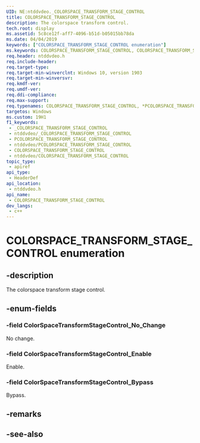 ```yaml
---
UID: NE:ntddvdeo._COLORSPACE_TRANSFORM_STAGE_CONTROL
title: COLORSPACE_TRANSFORM_STAGE_CONTROL
description: The colorspace transform control.
tech.root: display
ms.assetid: 5c8ce12f-aff7-4096-b51d-b05015bb78da
ms.date: 04/04/2019
keywords: ["COLORSPACE_TRANSFORM_STAGE_CONTROL enumeration"]
ms.keywords: COLORSPACE_TRANSFORM_STAGE_CONTROL, COLORSPACE_TRANSFORM_STAGE_CONTROL, *PCOLORSPACE_TRANSFORM_STAGE_CONTROL,
req.header: ntddvdeo.h
req.include-header: 
req.target-type: 
req.target-min-winverclnt: Windows 10, version 1903
req.target-min-winversvr: 
req.kmdf-ver: 
req.umdf-ver: 
req.ddi-compliance: 
req.max-support: 
req.typenames: COLORSPACE_TRANSFORM_STAGE_CONTROL, *PCOLORSPACE_TRANSFORM_STAGE_CONTROL
targetos: Windows
ms.custom: 19H1
f1_keywords:
 - _COLORSPACE_TRANSFORM_STAGE_CONTROL
 - ntddvdeo/_COLORSPACE_TRANSFORM_STAGE_CONTROL
 - PCOLORSPACE_TRANSFORM_STAGE_CONTROL
 - ntddvdeo/PCOLORSPACE_TRANSFORM_STAGE_CONTROL
 - COLORSPACE_TRANSFORM_STAGE_CONTROL
 - ntddvdeo/COLORSPACE_TRANSFORM_STAGE_CONTROL
topic_type:
 - apiref
api_type:
 - HeaderDef
api_location:
 - ntddvdeo.h
api_name:
 - COLORSPACE_TRANSFORM_STAGE_CONTROL
dev_langs:
 - c++
---
```


# COLORSPACE_TRANSFORM_STAGE_CONTROL enumeration


## -description

The colorspace transform stage control.

## -enum-fields

### -field ColorSpaceTransformStageControl_No_Change

No change.

### -field ColorSpaceTransformStageControl_Enable

Enable.

### -field ColorSpaceTransformStageControl_Bypass

Bypass.

## -remarks

## -see-also

